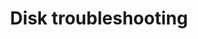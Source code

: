 ---
lang: en
layout: doc
permalink: /doc/disk-troubleshooting/
redirect_from:
- /en/doc/out-of-memory/
- /doc/OutOfmemory/
- /wiki/OutOfmemory/
- /doc/out-of-memory/
redirect_to: https://doc.qubes-os.org/en/latest/user/troubleshooting/disk-troubleshooting.html
ref: 231
title: Disk troubleshooting
---